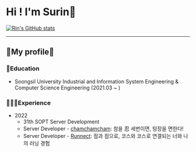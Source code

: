 # Hi ! I'm Surin🌼

 [![Rin's GitHub stats](https://github-readme-stats.vercel.app/api?username=RinRinPARK&show_icons=true&theme=테마a&count_private=true)](https://github.com/anuraghazra/github-readme-stats)
***


## 🧡My profile💛

### 🏫Education
* Soongsil University Industrial and Information System Engineering & Computer Science Engineering (2021.03 ~ )


### 👩🏻‍💻Experience
* 2022
    * 31th SOPT Server Development
    * Server Developer - [chamchamcham](https://github.com/SOPT-31th-SOPKATHON-15): 참을 忍 세번이면, 텅장을 면한다!
    * Server Developer - [Runnect](https://github.com/Runnect): 점과 점으로, 코스와 코스로 연결되는 너와 나의 러닝 경험

<!--
**RinRinPARK/RinRinPARK** is a ✨ _special_ ✨ repository because its `README.md` (this file) appears on your GitHub profile.

Here are some ideas to get you started:

- 🔭 I’m currently working on ...
- 🌱 I’m currently learning ...
- 👯 I’m looking to collaborate on ...
- 🤔 I’m looking for help with ...
- 💬 Ask me about ...
- 📫 How to reach me: ...
- 😄 Pronouns: ...
- ⚡ Fun fact: ..
-->
